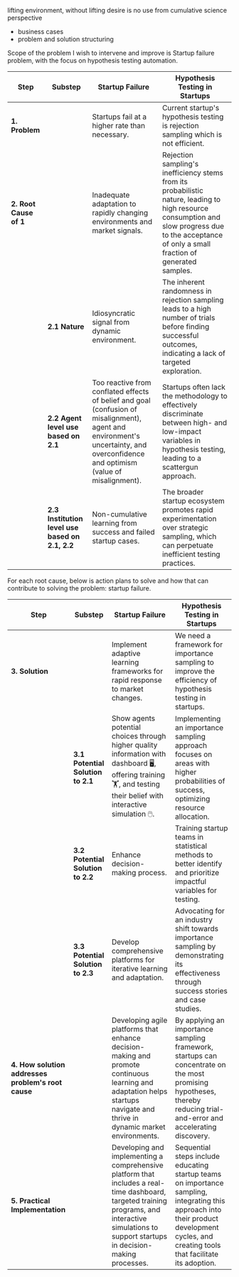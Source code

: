 lifting environment, without lifting desire is no use from cumulative science perspective

- business cases
- problem and solution structuring

Scope of the problem I wish to intervene and improve is Startup failure problem, with the focus on hypothesis testing automation.

| **Step**               | **Substep**                                     | **Startup Failure**                                                                                                                                                               | **Hypothesis Testing in Startups**                                                                                                                                                                 |
| ---------------------- | ----------------------------------------------- | --------------------------------------------------------------------------------------------------------------------------------------------------------------------------------- | -------------------------------------------------------------------------------------------------------------------------------------------------------------------------------------------------- |
| **1. Problem**         |                                                 | Startups fail at a higher rate than necessary.                                                                                                                                    | Current startup's hypothesis testing is rejection sampling which is not efficient.                                                                                                                 |
| **2. Root Cause of 1** |                                                 | Inadequate adaptation to rapidly changing environments and market signals.                                                                                                        | Rejection sampling's inefficiency stems from its probabilistic nature, leading to high resource consumption and slow progress due to the acceptance of only a small fraction of generated samples. |
|                        | **2.1 Nature**                                  | Idiosyncratic signal from dynamic environment.                                                                                                                                    | The inherent randomness in rejection sampling leads to a high number of trials before finding successful outcomes, indicating a lack of targeted exploration.                                      |
|                        | **2.2 Agent level use based on 2.1**            | Too reactive from conflated effects of belief and goal (confusion of misalignment), agent and environment's uncertainty, and overconfidence and optimism (value of misalignment). | Startups often lack the methodology to effectively discriminate between high- and low-impact variables in hypothesis testing, leading to a scattergun approach.                                    |
|                        | **2.3 Institution level use based on 2.1, 2.2** | Non-cumulative learning from success and failed startup cases.                                                                                                                    | The broader startup ecosystem promotes rapid experimentation over strategic sampling, which can perpetuate inefficient testing practices.                                                          |

For each root cause, below is action plans to solve and how that can contribute to solving the problem: startup failure.

| **Step** | **Substep** | **Startup Failure** | **Hypothesis Testing in Startups** |
|----------|-------------|---------------------|------------------------------------|
| **3. Solution** |  | Implement adaptive learning frameworks for rapid response to market changes. | We need a framework for importance sampling to improve the efficiency of hypothesis testing in startups. |
|  | **3.1 Potential Solution to 2.1** | Show agents potential choices through higher quality information with dashboard 🖥️, offering training 🏋️, and testing their belief with interactive simulation 🖱️. | Implementing an importance sampling approach focuses on areas with higher probabilities of success, optimizing resource allocation. |
|  | **3.2 Potential Solution to 2.2** | Enhance decision-making process. | Training startup teams in statistical methods to better identify and prioritize impactful variables for testing. |
|  | **3.3 Potential Solution to 2.3** | Develop comprehensive platforms for iterative learning and adaptation. | Advocating for an industry shift towards importance sampling by demonstrating its effectiveness through success stories and case studies. |
| **4. How solution addresses problem's root cause** |  | Developing agile platforms that enhance decision-making and promote continuous learning and adaptation helps startups navigate and thrive in dynamic market environments. | By applying an importance sampling framework, startups can concentrate on the most promising hypotheses, thereby reducing trial-and-error and accelerating discovery. |
| **5. Practical Implementation** |  | Developing and implementing a comprehensive platform that includes a real-time dashboard, targeted training programs, and interactive simulations to support startups in decision-making processes. | Sequential steps include educating startup teams on importance sampling, integrating this approach into their product development cycles, and creating tools that facilitate its adoption. |
